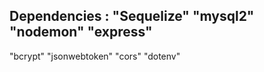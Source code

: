 Dependencies :
"Sequelize" 
"mysql2"
"nodemon"
"express"
---
"bcrypt"
"jsonwebtoken"
"cors"
"dotenv"